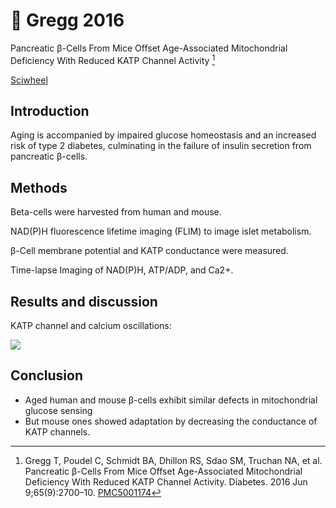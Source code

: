 # 📒 Gregg 2016


Pancreatic β-Cells From Mice Offset Age-Associated Mitochondrial Deficiency With Reduced KATP Channel Activity [^1]

[^1]: Gregg T, Poudel C, Schmidt BA, Dhillon RS, Sdao SM, Truchan NA, et al. Pancreatic β-Cells From Mice Offset Age-Associated Mitochondrial Deficiency With Reduced KATP Channel Activity. Diabetes. 2016 Jun 9;65(9):2700–10. [PMC5001174](http://www.ncbi.nlm.nih.gov/pmc/articles/PMC5001174)

[Sciwheel](https://sciwheel.com/work/#/items/6706100/)

<!--more-->

## Introduction

Aging is accompanied by impaired glucose homeostasis and an increased risk of type 2 diabetes, culminating in the failure of insulin secretion from pancreatic β-cells.

## Methods

Beta-cells were harvested from human and mouse.

NAD(P)H fluorescence lifetime imaging (FLIM) to image islet metabolism.

β-Cell membrane potential and KATP conductance were measured.

Time-lapse Imaging of NAD(P)H, ATP/ADP, and Ca2+.

## Results and discussion

KATP channel and calcium oscillations:

![](https://user-images.githubusercontent.com/40054455/103525678-9bd14980-4eba-11eb-80d2-3710f527e3c3.png)


## Conclusion

- Aged human and mouse β-cells exhibit similar defects in mitochondrial glucose sensing
- But mouse ones showed adaptation by decreasing the conductance of KATP channels.

